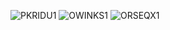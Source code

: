 ![PKRIDU1](https://github.com/user-attachments/assets/9ce29378-b45d-4675-b4ad-ac694291450f)
![OWINKS1](https://github.com/user-attachments/assets/471de6a5-c550-4ead-95be-cb08973214ea)
![ORSEQX1](https://github.com/user-attachments/assets/bb09d087-7daf-47ad-9285-cf9c3b22e309)
